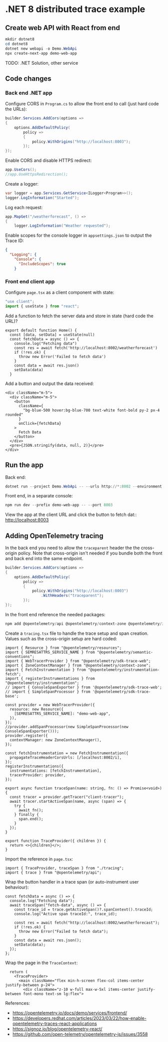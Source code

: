 # .NET 8 distributed trace example

## Create web API with React from end

```powershell
mkdir dotnet8
cd dotnet8
dotnet new webapi -o Demo.WebApi
npx create-next-app demo-web-app
```

TODO: .NET Solution, other service

## Code changes

### Back end .NET app

Configure CORS in `Program.cs` to allow the front end to call (just hard code the URLs):

```csharp
builder.Services.AddCors(options =>
{
    options.AddDefaultPolicy(
        policy =>
        {
            policy.WithOrigins("http://localhost:8003");
        });
});
```

Enable CORS and disable HTTPS redirect:

```csharp
app.UseCors();
//app.UseHttpsRedirection();
```

Create a logger:

```csharp
var logger = app.Services.GetService<ILogger<Program>>();
logger.LogInformation("Started");
```

Log each request:

```csharp
app.MapGet("/weatherforecast", () =>
{
    logger.LogInformation("Weather requested");
```

Enable scopes for the console logger in `appsettings.json` to output the Trace ID:

```json
{
  "Logging": {
    "Console": {
      "IncludeScopes": true
    }
```

### Front end client app

Configure `page.tsx` as a client component with state:

```typescript
"use client";
import { useState } from "react";
```

Add a function to fetch the server data and store in state (hard code the URL)?

```tsx
export default function Home() {
  const [data, setData] = useState(null)
  const fetchData = async () => {
    console.log("Fetching data")
    const res = await fetch('http://localhost:8002/weatherforecast')
    if (!res.ok) {
      throw new Error('Failed to fetch data')
    }
    const data = await res.json()
    setData(data)
  }
```

Add a button and output the data received:

```tsx
<div className="m-5">
  <div className="m-5">
    <button
      className={
        "bg-blue-500 hover:bg-blue-700 text-white font-bold py-2 px-4 rounded"
      }
      onClick={fetchData}
    >
      Fetch Data
    </button>
  </div>
  <pre>{JSON.stringify(data, null, 2)}</pre>
</div>
```

## Run the app

Back end:

```powershell
dotnet run --project Demo.WebApi -- --urls http://*:8002 --environment Development
```

Front end, in a separate console:

```powershell
npm run dev --prefix demo-web-app -- --port 8003
```

View the app at the client URL and click the button to fetch dat:: <http://localhost:8003>

## Adding OpenTelemetry tracing

In the back end you need to allow the `traceparent` header the the cross-origin policy. Note that cross-origin isn't needed if you bundle both the front and back end into the same endpoint.

```csharp
builder.Services.AddCors(options =>
{
    options.AddDefaultPolicy(
        policy =>
        {
            policy.WithOrigins("http://localhost:8003")
                .WithHeaders("traceparent");
        });
});
```

In the front end reference the needed packages:

```powershell
npm add @opentelemetry/api @opentelemetry/context-zone @opentelemetry/instrumentation-fetch @opentelemetry/instrumentation-xml-http-request --prefix demo-web-app
```

Create a `tracing.tsx` file to handle the trace setup and span creation. Values such as the cross-origin setup are hard coded:

```tsx
import { Resource } from "@opentelemetry/resources";
import { SEMRESATTRS_SERVICE_NAME } from "@opentelemetry/semantic-conventions";
import { WebTracerProvider } from "@opentelemetry/sdk-trace-web";
import { ZoneContextManager } from "@opentelemetry/context-zone";
import { FetchInstrumentation } from "@opentelemetry/instrumentation-fetch";
import { registerInstrumentations } from "@opentelemetry/instrumentation";
// import { ConsoleSpanExporter } from '@opentelemetry/sdk-trace-web';
// import { SimpleSpanProcessor } from '@opentelemetry/sdk-trace-base';

const provider = new WebTracerProvider({
  resource: new Resource({
    [SEMRESATTRS_SERVICE_NAME]: "demo-web-app",
  }),
});
//provider.addSpanProcessor(new SimpleSpanProcessor(new ConsoleSpanExporter()));
provider.register({
  contextManager: new ZoneContextManager(),
});

const fetchInstrumentation = new FetchInstrumentation({
  propagateTraceHeaderCorsUrls: [/localhost:8002/i],
});
registerInstrumentations({
  instrumentations: [fetchInstrumentation],
  tracerProvider: provider,
});

export async function traceSpan(name: string, fn: () => Promise<void>) {
  const tracer = provider.getTracer("client-tracer");
  await tracer.startActiveSpan(name, async (span) => {
    try {
      await fn();
    } finally {
      span.end();
    }
  });
}

export function TraceProvider({ children }) {
  return <>{children}</>;
}
```

Import the reference in `page.tsx`:

```tsx
import { TraceProvider, traceSpan } from "./tracing";
import { trace } from "@opentelemetry/api";
```

Wrap the button handler in a trace span (or auto-instrument user behaviour):

```tsx
const fetchData = async () => {
  console.log("Fetching data");
  await traceSpan("fetch-data", async () => {
    const trace_id = trace.getActiveSpan()?.spanContext().traceId;
    console.log("Active span traceId:", trace_id);

    const res = await fetch("http://localhost:8002/weatherforecast");
    if (!res.ok) {
      throw new Error("Failed to fetch data");
    }
    const data = await res.json();
    setData(data);
  });
};
```

Wrap the page in the `TraceContext`:

```tsx
  return (
    <TraceProvider>
      <main className="flex min-h-screen flex-col items-center justify-between p-24">
        <div className="z-10 w-full max-w-5xl items-center justify-between font-mono text-sm lg:flex">
```

References:

- <https://opentelemetry.io/docs/demo/services/frontend/>
- <https://developers.redhat.com/articles/2023/03/22/how-enable-opentelemetry-traces-react-applications>
- <https://signoz.io/blog/opentelemetry-react/>
- <https://github.com/open-telemetry/opentelemetry-js/issues/3558>
